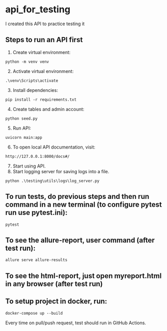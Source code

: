 # api_for_testing
I created this API to practice testing it


## Steps to run an API first
1. Create virtual environment:
```
python -m venv venv
```
2. Activate virtual environment:
```
.\venv\Scripts\activate
```
3. Install dependencies:
```
pip install -r requirements.txt
```
4. Create tables and admin account:
```
python seed.py
```
5. Run API:
```
uvicorn main:app
```
6. To open local API documentation, visit:
```
http://127.0.0.1:8000/docs#/
```
7. Start using API.
8. Start logging server for saving logs into a file.
```
python .\testing\utils\logs\log_server.py
```

## To run tests, do previous steps and then run command in a new terminal (to configure pytest run use pytest.ini):
```
pytest
```

## To see the allure-report, user command (after test run):
```
allure serve allure-results
```

## To see the html-report, just open myreport.html in any browser (after test run)

## To setup project in docker, run:
```
docker-compose up --build
```


Every time on pull/push request, test should run in GitHub Actions.
